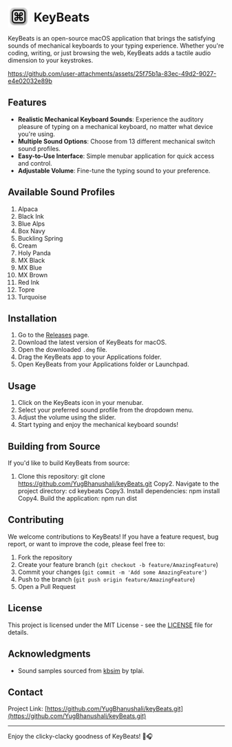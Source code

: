 <div style="display: flex; align-items: center;">
<div>
 <img src="./assets/images/frame.png" alt="KeyBeats Logo" width="50" height="50" style="margin-right: 10px; "/>
</div>
 <div>
  <h1 style="margin: 0;">KeyBeats</h1>
 </div>
</div>

KeyBeats is an open-source macOS application that brings the satisfying sounds of mechanical keyboards to your typing experience. Whether you're coding, writing, or just browsing the web, KeyBeats adds a tactile audio dimension to your keystrokes.

https://github.com/user-attachments/assets/25f75b1a-83ec-49d2-9027-e4e02032e89b

## Features

- **Realistic Mechanical Keyboard Sounds**: Experience the auditory pleasure of typing on a mechanical keyboard, no matter what device you're using.
- **Multiple Sound Options**: Choose from 13 different mechanical switch sound profiles.
- **Easy-to-Use Interface**: Simple menubar application for quick access and control.
- **Adjustable Volume**: Fine-tune the typing sound to your preference.

## Available Sound Profiles

1. Alpaca
2. Black Ink
3. Blue Alps
4. Box Navy
5. Buckling Spring
6. Cream
7. Holy Panda
8. MX Black
9. MX Blue
10. MX Brown
11. Red Ink
12. Topre
13. Turquoise

## Installation

1. Go to the [Releases](https://github.com/YugBhanushali/keyBeats/releases) page.
2. Download the latest version of KeyBeats for macOS.
3. Open the downloaded `.dmg` file.
4. Drag the KeyBeats app to your Applications folder.
5. Open KeyBeats from your Applications folder or Launchpad.

## Usage

1. Click on the KeyBeats icon in your menubar.
2. Select your preferred sound profile from the dropdown menu.
3. Adjust the volume using the slider.
4. Start typing and enjoy the mechanical keyboard sounds!

## Building from Source

If you'd like to build KeyBeats from source:

1. Clone this repository: git clone https://github.com/YugBhanushali/keyBeats.git
   Copy2. Navigate to the project directory:
   cd keybeats
   Copy3. Install dependencies:
   npm install
   Copy4. Build the application:
   npm run dist

## Contributing

We welcome contributions to KeyBeats! If you have a feature request, bug report, or want to improve the code, please feel free to:

1. Fork the repository
2. Create your feature branch (`git checkout -b feature/AmazingFeature`)
3. Commit your changes (`git commit -m 'Add some AmazingFeature'`)
4. Push to the branch (`git push origin feature/AmazingFeature`)
5. Open a Pull Request

## License

This project is licensed under the MIT License - see the [LICENSE](LICENSE) file for details.

## Acknowledgments

- Sound samples sourced from [kbsim](https://github.com/tplai/kbsim) by tplai.

## Contact

Project Link: [https://github.com/YugBhanushali/keyBeats.git](https://github.com/YugBhanushali/keyBeats.git)

---

Enjoy the clicky-clacky goodness of KeyBeats! 🎹🎧
